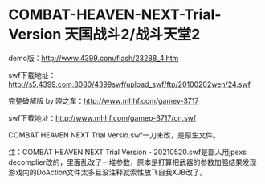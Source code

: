 # COMBAT-HEAVEN-NEXT-Trial-Version 天国战斗2/战斗天堂2

demo版：http://www.4399.com/flash/23288_4.htm

swf下载地址：http://s5.4399.com:8080/4399swf/upload_swf/ftp/20100202wen/24.swf



完整破解版 by 晓之车：http://www.mhhf.com/gamev-3717

swf下载地址：http://www.mhhf.com/gamep-3717/cn.swf


COMBAT HEAVEN NEXT Trial Versio.swf一刀未改，是原生文件。

注：COMBAT HEAVEN NEXT Trial Version - 20210520.swf是鄙人用jpexs decomplier改的，里面乱改了一堆参数，原本是打算把武器的参数加强结果发现游戏内的DoAction文件太多且没注释就索性放飞自我XJB改了。
